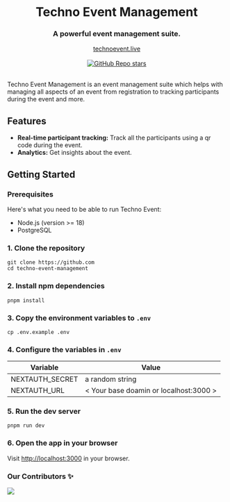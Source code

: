 <div align="center">
  <h1 align="center">Techno Event Management</h1>
  <h3>A powerful event management suite.</h3>
</div>

<div align="center">
  <a href="#">technoevent.live</a>
</div>

<br/>

<div align="center">
  <a href="https://github.com/alapanoski/qr/stargazers"><img alt="GitHub Repo stars" src="https://img.shields.io/github/stars/iedc/technoevent"></a>
  <!-- <a href="#"><img alt="Twitter Follow" src="https://img.shields.io/twitter/follow/technoevent"></a> -->
  <!-- <a href="https://github.com/mfts/papermark/blob/main/LICENSE"><img alt="License" src="https://img.shields.io/badge/license-AGPLv3-purple"></a> -->
</div>

<br/>

Techno Event Management is an event management suite which helps with managing all aspects of an event from registration to tracking participants during the event and more.

## Features

- **Real-time participant tracking:** Track all the participants using a qr code during the event.
- **Analytics:** Get insights about the event.

<!-- ## Demo

![Techno Event Welcome GIF](.github/images/techno-welcome.gif) -->

## Getting Started

### Prerequisites

Here's what you need to be able to run Techno Event:

- Node.js (version >= 18)
- PostgreSQL

### 1. Clone the repository

```shell
git clone https://github.com
cd techno-event-management
```

### 2. Install npm dependencies

```shell
pnpm install
```

### 3. Copy the environment variables to `.env`

```shell
cp .env.example .env
```

### 4. Configure the variables in `.env`

| Variable        | Value                                  |
| --------------- | -------------------------------------- |
| NEXTAUTH_SECRET | a random string                        |
| NEXTAUTH_URL    | < Your base doamin or localhost:3000 > |

### 5. Run the dev server

```shell
pnpm run dev
```

### 6. Open the app in your browser

Visit [http://localhost:3000](http://localhost:3000) in your browser.

### Our Contributors ✨

<a href="https://github.com/alapanoski/qr/graphs/contributors">
  <img src="https://contrib.rocks/image?repo=alapanoski/qr" />
</a>
